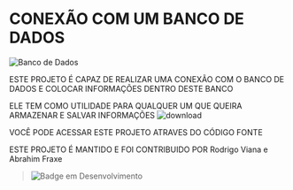 # CONEXÃO COM UM BANCO DE DADOS
![Banco de Dados](https://github.com/AbrahimFraxe/ATVDWEB/assets/112717143/f5ac8192-20af-4cf9-938c-40db96a19498)

ESTE PROJETO É CAPAZ DE REALIZAR UMA CONEXÃO COM O BANCO DE DADOS E COLOCAR INFORMAÇÕES DENTRO DESTE BANCO

ELE TEM COMO UTILIDADE PARA QUALQUER UM QUE QUEIRA ARMAZENAR E SALVAR INFORMAÇÕES
![download](https://github.com/AbrahimFraxe/ATVDWEB/assets/112717143/37a32c7c-5616-4315-b61b-0d67d4b507ea)

VOCÊ PODE ACESSAR ESTE PROJETO ATRAVES DO CÓDIGO FONTE

ESTE PROJETO É MANTIDO E FOI CONTRIBUIDO POR Rodrigo Viana e Abrahim Fraxe
> ![Badge em Desenvolvimento](http://img.shields.io/static/v1?label=STATUS&message=EM%20DESENVOLVIMENTO&color=GREEN&style=for-the-badge)

